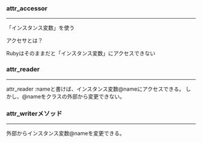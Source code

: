 ### attr_accessor 
___
「インスタンス変数」を使う

アクセサとは？

Rubyはそのままだと「インスタンス変数」にアクセスできない

### attr_reader
___
attr_reader :nameと書けば、インスタンス変数@nameにアクセスできる。
しかし、@nameをクラスの外部から変更できない。

### attr_writerメソッド
___
外部からインスタンス変数@nameを変更できる。

